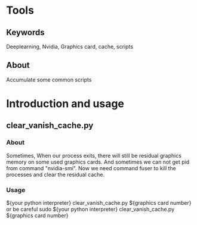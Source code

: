 # Tools
## Keywords
Deeplearning, Nvidia, Graphics card, cache, scripts
## About
Accumulate some common scripts
# Introduction and usage
## clear_vanish_cache.py
### About
Sometimes, When our process exits, there will still be residual graphics memory on some used graphics cards. And sometimes we can not get pid from command "nvidia-smi". Now we need command fuser to kill the processes and clear the residual cache.
### Usage
${your python interpreter} clear_vanish_cache.py ${graphics card number}
or be careful
sudo ${your python interpreter} clear_vanish_cache.py ${graphics card number}
